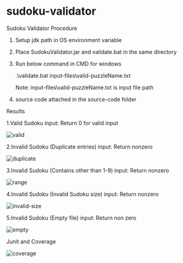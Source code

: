 # sudoku-validator

Sudoku Validator
Procedure 

1. Setup jdk path in OS environment variable 

2. Place SudokuValidator.jar and validate.bat in the same directory

3. Run below command in CMD for windows

      .\validate.bat input-files\valid-puzzleName.txt
      
    Note: input-files\valid-puzzleName.txt is input file path
    
4. source code attached in the source-code folder         
  
Results

1.Valid Sudoku input: Return 0 for valid input
 
 ![valid](https://user-images.githubusercontent.com/7776645/182437897-f7b2d114-2bcb-4938-a735-530f4106cf66.png)
 
2.Invalid Sudoku (Duplicate entries) input: Return nonzero

![duplicate](https://user-images.githubusercontent.com/7776645/182437934-b08023e7-f4f6-49a0-a636-f1d911ee38d2.png)
 
3.Invalid Sudoku (Contains other than 1-9) input: Return nonzero

 ![range](https://user-images.githubusercontent.com/7776645/182437963-1c8f16ec-1de6-4f0e-8826-2b9e2d9d325f.png)

4.Invalid Sudoku (Invalid Sudoku size) input: Return nonzero

![invalid-size](https://user-images.githubusercontent.com/7776645/182437978-3bafe8bc-8834-4458-8a5d-0e8dbb1ed93f.png)

5.Invalid Sudoku (Empty file) input: Return non zero
 
![empty](https://user-images.githubusercontent.com/7776645/182437997-83c8495a-7fe4-453d-91b8-06ea4e0705f4.png)

Junit and Coverage

 ![coverage](https://user-images.githubusercontent.com/7776645/182438011-1680012e-4d03-4df8-b87e-0379009cdbe3.png)





